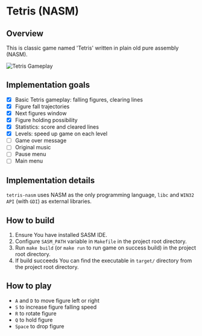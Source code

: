 # Tetris (NASM)

## Overview

This is classic game named 'Tetris' written in plain old pure assembly (NASM).

![Tetris Gameplay](https://i.ibb.co/vkQ6L0x/tetris-3za-P2e-Amh-G.png)

## Implementation goals

- [x] Basic Tetris gameplay: falling figures, clearing lines
- [x] Figure fall trajectories
- [x] Next figures window
- [x] Figure holding possibility
- [x] Statistics: score and cleared lines
- [x] Levels: speed up game on each level
- [ ] Game over message
- [ ] Original music
- [ ] Pause menu
- [ ] Main menu

## Implementation details

`tetris-nasm` uses NASM as the only programming language, `libc` and `WIN32 API` (with `GDI`) as external libraries.

## How to build

1. Ensure You have installed SASM IDE.
2. Configure `SASM_PATH` variable in `Makefile` in the project root directory.
3. Run `make build` (or `make run` to run game on success build) in the project root directory.
4. If build succeeds You can find the executable in `target/` directory from the project root directory.

## How to play

- `A` and `D` to move figure left or right
- `S` to increase figure falling speed
- `R` to rotate figure
- `Q` to hold figure
- `Space` to drop figure
